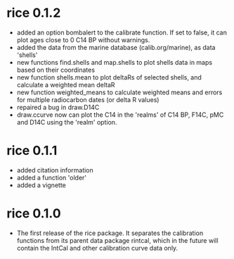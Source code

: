 # rice 0.1.2
* added an option bombalert to the calibrate function. If set to false, it can plot ages close to 0 C14 BP without warnings.
* added the data from the marine database (calib.org/marine), as data 'shells'
* new functions find.shells and map.shells to plot shells data in maps based on their coordinates
* new function shells.mean to plot deltaRs of selected shells, and calculate a weighted mean deltaR
* new function weighted_means to calculate weighted means and errors for multiple radiocarbon dates (or delta R values)
* repaired a bug in draw.D14C
* draw.ccurve now can plot the C14 in the 'realms' of C14 BP, F14C, pMC and D14C using the 'realm' option.  

# rice 0.1.1
* added citation information
* added a function 'older'
* added a vignette

# rice 0.1.0
* The first release of the rice package. It separates the calibration functions from its parent data package rintcal, which in the future will contain the IntCal and other calibration curve data only.
